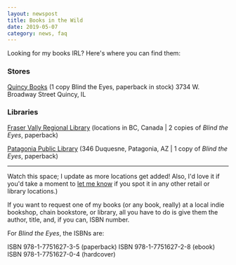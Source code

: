 ```yaml
---
layout: newspost
title: Books in the Wild
date: 2019-05-07
category: news, faq
---
```


Looking for my books IRL? Here's where you can find them:

### Stores

[Quincy Books](https://www.bookandtoy.net/) (1 copy Blind the Eyes, paperback in stock)
3734 W. Broadway Street
Quincy, IL

### Libraries

[Fraser Vally Regional Library](https://fvrl.bibliocommons.com) (locations in BC, Canada | 2 copies of *Blind the Eyes*, paperback)

[Patagonia Public Library](http://www.patagoniapubliclibrary.org/) (346 Duquesne, Patagonia, AZ | 1 copy of *Blind the Eyes*, paperback)

---

Watch this space; I update as more locations get added! Also, I'd love it if you'd take a moment to [let me know](mailto:kaiewrites@gmail.com) if you spot it in any other retail or library locations.)

If you want to request one of my books (or any book, really) at a local indie bookshop, chain bookstore, or library, all you have to do is give them the author, title, and, if you can, ISBN number.

For *Blind the Eyes*, the ISBNs are:

ISBN 978-1-7751627-3-5 (paperback)
ISBN 978-1-7751627-2-8 (ebook)
ISBN 978-1-7751627-0-4 (hardcover)
